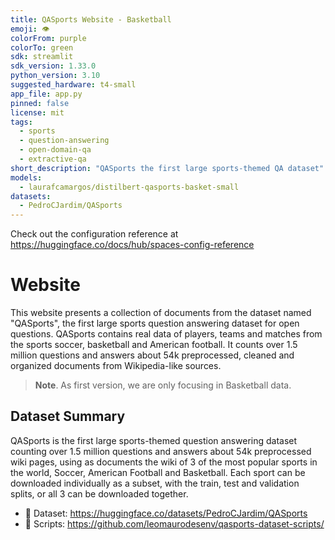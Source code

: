 ```yaml
---
title: QASports Website - Basketball
emoji: 👁
colorFrom: purple
colorTo: green
sdk: streamlit
sdk_version: 1.33.0
python_version: 3.10
suggested_hardware: t4-small
app_file: app.py
pinned: false
license: mit
tags:
  - sports
  - question-answering
  - open-domain-qa
  - extractive-qa
short_description: "QASports the first large sports-themed QA dataset"
models:
  - laurafcamargos/distilbert-qasports-basket-small
datasets:
  - PedroCJardim/QASports
---
```


Check out the configuration reference at https://huggingface.co/docs/hub/spaces-config-reference

# Website

This website presents a collection of documents from the dataset named "QASports", the first large sports question answering dataset for open questions. QASports contains real data of players, teams and matches from the sports soccer, basketball and American football. It counts over 1.5 million questions and answers about 54k preprocessed, cleaned and organized documents from Wikipedia-like sources.

> **Note**. As first version, we are only focusing in Basketball data.

## Dataset Summary

QASports is the first large sports-themed question answering dataset counting over 1.5 million questions and answers about 54k preprocessed wiki pages, using as documents the wiki of 3 of the most popular sports in the world, Soccer, American Football and Basketball. Each sport can be downloaded individually as a subset, with the train, test and validation splits, or all 3 can be downloaded together.

- 🎲 Dataset: https://huggingface.co/datasets/PedroCJardim/QASports
- 🔧 Scripts: https://github.com/leomaurodesenv/qasports-dataset-scripts/
